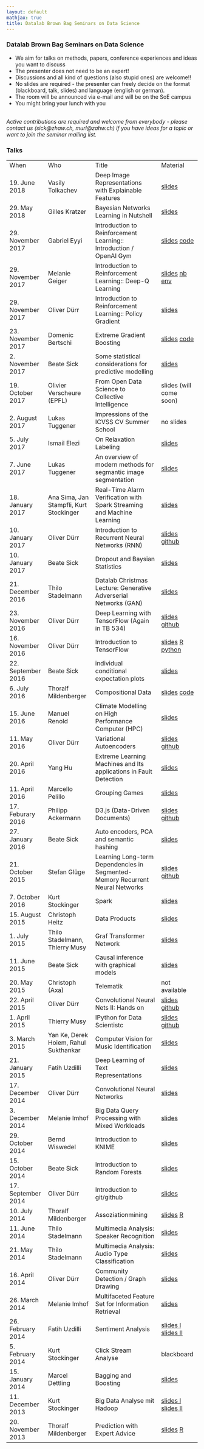 ```yaml
---
layout: default
mathjax: true
title: Datalab Brown Bag Seminars on Data Science
---
```

<h3>Datalab Brown Bag Seminars on Data Science</h3>

<ul>
	<li/> We aim for talks on methods, papers, conference experiences and ideas you want to discuss
	<li/>The presenter does not need to be an expert! 
	<li/>Discussions and all kind of questions (also stupid ones) are welcome!!
	<li/>No slides are required - the presenter can freely decide on the format (blackboard, talk, slides) and language (english or german).
	<li/> The room will be announced via e-mail and will be on the SoE campus 
	<li/>You might bring your lunch with you
</ul>
<br>
<em> 
Active contributions are required and welcome from everybody - please contact us (sick@zhaw.ch, murl@zahw.ch) if you have ideas for a topic or want to join the seminar mailing list.
</em>





<h3>Talks</h3>
<table border="0">
<tr>
  <td> When </td>
  <td> Who   </td>
  <td> Title  </td>
  <td> Material </td>
</tr>
	
<tr>
  <td> 19. June 2018 </td>
  <td> Vasily Tolkachev </td>
  <td> Deep Image Representations with Explainable Features</td>
  <td> 
     <a href="files/tolk_19062018.pdf">slides</a>   
  </td>
</tr>
	
<tr>
  <td> 29. May 2018 </td>
  <td> Gilles Kratzer </td>
  <td> Bayesian Networks Learning in Nutshell </td>
  <td>
    <a href="">slides</a>
  </td>
</tr>

<tr>
  <td> 29. November 2017 </td>
  <td> Gabriel Eyyi </td>
  <td> Introduction to Reinforcement Learning:: Introduction / OpenAI Gym </td>
  <td>
    <a href="files/20171128_rl_presentation.pdf">slides</a> 
    <a href="files/gym-maze.zip">code</a>
  </td>
</tr>

<tr>
  <td> 29. November 2017 </td>
  <td> Melanie Geiger </td>
  <td> Introduction to Reinforcement Learning:: Deep-Q Learning </td>
  <td>
    <a href="files/QLearningNNDatalabSeminar.pdf">slides</a>
    <a href="files/demo.ipynb">nb</a> <a href="files/Gridworld.py">env</a>
  </td>
</tr>

<tr>
  <td> 29. November 2017 </td>
  <td> Oliver Dürr </td>
  <td> Introduction to Reinforcement Learning:: Policy Gradient  </td>
  <td>
    <a href="https://docs.google.com/presentation/d/1jL86kU8hEzEJgySiSRAJnzkE7N0QDwIfk9nyX6JnaFQ/edit?usp=sharing">slides</a>
  </td>
</tr>

<tr>
  <td> 23. November 2017 </td>
  <td> Domenic Bertschi </td>
  <td> Extreme Gradient Boosting</td>
  <td> 
      <a href="files/Pres_mEVA.pdf">slides</a>    
      <a href="files/xgboost.Rmd">code</a>
  </td>
</tr>

<tr>
  <td> 2. November 2017 </td>
  <td> Beate Sick  </td>
  <td> Some statistical considerations for predictive modelling  </td>
  <td>    
    <a href="files/bb-predictive-modeling-upload.pdf">slides</a> 
  </td>
</tr>

<tr>
  <td> 19. October 2017 </td>
  <td> Olivier Verscheure (EPFL) </td>
  <td> From Open Data Science to Collective Intelligence  </td>
  <td> slides (will come soon) </td>
</tr>

<tr>
  <td> 2. August 2017 </td>
  <td> Lukas Tuggener </td>
  <td> Impressions of the ICVSS CV Summer School  </td>
  <td> no slides   </td>
</tr>

<tr>
  <td> 5. July 2017 </td>
  <td> Ismail Elezi  </td>
  <td> On Relaxation Labeling  </td>
  <td>    
    <a href="files/RelaxationLabelingZHAW.pdf">slides</a> 
  </td>
</tr>

<tr>
  <td> 7. June 2017	</td>
  <td> Lukas Tuggener </td>
  <td> An overview of modern methods for segmantic image segmentation 	</td>
  <td> <a href=" https://docs.google.com/presentation/d/1x3QO9Or0X9QEgurRBuNeX8_k1WymjuLaY1bvaYgC8Vg/edit?usp=sharing"> slides</a> 	</td>
</tr>

<tr>
  <td> 18. January 2017	</td>
  <td> Ana Sima, Jan Stampfli, Kurt Stockinger </td>
  <td> Real-Time Alarm Verification with Spark Streaming and Machine Learning</td>
  <td> 
    <a href="files/20170123_AlarmVerificationMachineLearningStreaming.pdf">slides</a> 	
  </td>
</tr>

<tr>
  <td> 10. January 2017	</td>
  <td> Oliver Dürr </td>
  <td> Introduction to Recurrent Neural Networks (RNN)</td>
  <td> 
    <a href="files/BBS_RNN.pdf">slides</a>
    <a href="https://github.com/oduerr/dl_tutorial/tree/master/tensorflow/RNN">github</a>
  </td>
</tr>

<tr>
  <td> 10. January 2017</td>
  <td> Beate Sick </td>
  <td> Dropout and Baysian Statistics	</td>
  <td>
    <a href="files/dropouts-brownbag.pdf">slides</a>
  </td>
</tr>

<tr>
  <td> 21. December 2016 </td>
  <td> Thilo Stadelmann </td>
  <td> Datalab Christmas Lecture: Generative Adverserial Networks (GAN)	</td>
  <td>  	
<a href="files/GANs.pdf">slides</a>
  </td>
</tr>

<tr>
  <td> 23. November 2016</td>
  <td> Oliver Dürr </td>
  <td> Deep Learning with TensorFlow (Again in TB 534)</td>
  <td> 
  <a href="files/TF_DeepLearning.pptx.pdf">slides</a>
	<a href="https://github.com/oduerr/dl_tutorial">github</a>
  </td>
</tr>

<tr>
  <td> 16. November 2016</td>
  <td> Oliver Dürr </td>
  <td> Introduction to TensorFlow </td>
  <td> 
	<a href="files/TF_Introduction.pdf">slides</a>
	<a href="https://github.com/oduerr/tf_r">R</a> <a href="https://github.com/oduerr/dl_tutorial">python</a>
  </td>
</tr>

<tr>
  <td> 22. September	2016</td>
  <td> Beate Sick </td>
  <td> individual conditional expectation plots </td>
  <td> <a href="files/individual.partial.dependence.plots.pdf">slides</a> 	</td>
</tr>

<tr>
  <td> 6. July 2016	</td>
  <td> Thoralf Mildenberger </td>
  <td> Compositional Data 	</td>
  <td> 
	<a href="files/mild_160706_brownbag_compositional.pdf">slides</a>
	<a href="files/Mild_160706_Examples.zip">code</a> 	
  </td>
</tr>

<tr>
  <td> 15. June	2016 </td>
  <td> Manuel Renold</td>
  <td> Climate Modelling on High Performance Computer (HPC) 	</td>
  <td> <a href="files/Climate_BigDada.pdf">slides</a> 	</td>
</tr>

<tr>
  <td> 11. May 2016</td>
  <td> Oliver Dürr	</td>
  <td> Variational Autoencoders</td>
  <td> 
	<a href="files/vae.pdf">slides</a>
	<a href="https://github.com/oduerr/dl_tutorial/tree/master/tensorflow/vae">github</a> 	
  </td>
</tr>

<tr>
  <td>20. April 2016 </td>	
  <td>Yang Hu</td>
  <td>Extreme Learning Machines and Its applications in Fault Detection </td>
  <td><a href="files/4.20.pdf">slides</a></td>
</tr>

<tr>
  <td>11. April 2016 </td>
    <td>Marcello Pelillo </td>
  <td>
      Grouping Games
  </td>
  <td>
      <a href="files/Marcelllo_ZHAW.pdf">slides</a>
  </td>
</tr>

<tr>
    <td>17. Feburary 2016</td>
    <td> Philipp Ackermann</td>
    <td>
        D3.js (Data-Driven Documents)
    </td>
    <td>
	<a href="files/D3js_InfoVis.pdf">slides</a>
	<a href="http://github.engineering.zhaw.ch/VisualComputingLab/CGdemos">github</a>    
    </td>
</tr>

<tr>
    <td>27. January 2016</td>
      <td> Beate Sick</td>
    <td>
        Auto encoders, PCA and semantic hashing 
    </td>
    <td>
        <a href="files/pca-ae-hashing-27012016.pdf">slides</a>
    </td>
</tr>
<tr>
    <td>21. October 2015</td>
      <td> Stefan Glüge </td>
    <td>
        Learning Long-term Dependencies in Segmented-Memory Recurrent Neural Networks
    </td>
    <td>
        <a href="files/dlab_seminar2015.pdf">slides</a>
        <a href="http://github.engineering.zhaw.ch/VisualComputingLab/CGdemos">github</a>
    </td>
</tr>

<tr>
    <td>7. October 2016</td>
      <td> Kurt Stockinger</td>
    <td>
        Spark
    </td>
    <td>
        <a href="files/20151007_Hadoop_Spark_Stockinger_DatalabSeminar.pdf">slides</a>
    </td>
</tr>

<tr>
    <td>15. August 2015</td>
      <td> Christoph Heitz</td>
    <td>
        Data Products 
    </td>
    <td>
         <a href="files/150826_DataProducts.pdf">slides</a>
    </td>
</tr>

<tr>
    <td>1. July 2015</td>
      <td> Thilo Stadelmann, Thierry Musy</td>
    <td>
        Graf Transformer Network
    </td>
    <td>
         <a href="files/2015_07_01_Learning_End_to_End.pptx.pdf">slides</a>
    </td>
</tr>

<tr>
    <td>11. June 2015</td>
      <td> Beate Sick </td>
    <td>
        Causal inference with graphical models
    </td>
    <td>
      <a href="files/causal-graphs-10062015.pdf">slides</a>
    </td>
</tr>

<tr>
    <td>20. May 2015</td>
      <td> Christoph (Axa) </td>
    <td>
        Telematik
    </td>
    <td> not available</td>
</tr>

<tr>
    <td>22. April 2015</td>
      <td> Oliver Dürr </td>
    <td>
        Convolutional Neural Nets II: Hands on 
    </td>
    <td>
      <a href="files/ConvNets_24_April.pdf">slides</a>
      <a href="https://github.com/oduerr/dl_tutorial/tree/master/lasagne">github</a>
    </td>
</tr>

<tr>
    <td>1. April 2015</td>
      <td> Thierry Musy </td>
    <td>
        IPython for Data Scientistc
    </td>
    <td>
      <a href="files/iPython_Talk.pdf">slides</a>
      <a href="http://nbviewer.ipython.org/github/tmusy/play_ipython/tree/master">github</a>
    </td>
</tr>

<tr>
    <td>3. March 2015</td>
      <td> Yan Ke, Derek Hoiem, Rahul Sukthankar</td>
    <td>
        Computer Vision for Music Identification
    </td>
    <td>
      <a href="files/ke_praesentation.pdf">slides</a>
    </td>
</tr>

<tr>
    <td>21. January 2015</td>
      <td> Fatih Uzdilli</td>
    <td>
        Deep Learning of Text Representations
    </td>
    <td>
      <a href="files/DeepLearningTextRepresentations.pdf">slides</a>
    </td>
</tr>

<tr>
    <td>17. December 2014</td>
      <td> Oliver Dürr</td>
    <td>
        Convolutional Neural Networks
    </td>
    <td>
      <a href="files/ConvNets_17_Dec_1.pdf">slides</a>
    </td>
</tr>

<tr>
    <td>3. December 2014</td>
      <td> Melanie Imhof </td>
    <td>
        Big Data Query Processing with Mixed Workloads
    </td>
    <td>
      <a href="files/ImpalaBBL.pdf">slides</a>
  	</td>
</tr>

<tr>
    <td>29. October 2014</td>
      <td> Bernd Wiswedel </td>
    <td>
        Introduction to KNIME
    </td>
    <td>
      <a href="files/KNIME_Intro_BWiswedel_22Oct2014.pdf">slides</a>
		</td>
</tr>

<tr>
    <td>15. October 2014</td>
      <td> Beate Sick </td>
    <td>
        Introduction to Random Forests
    </td>
    <td>
      <a href="files/random-forest-intro-presented.pdf">slides</a>
		</td>
</tr>

<tr>
    <td>17. September 2014</td>
      <td> Oliver Dürr </td>
    <td>
        Introduction to git/github
    </td>
    <td>
    	<a href="files/IntroductionToGitHub.pptx.pdf">slides</a>
		</td>
</tr>

<tr>
    <td>10. July 2014</td>
      <td> Thoralf Mildenberger</td>
    <td>
        Assoziationmining
    </td>
    <td>
  		<a href="files/mild_140709_brownbag_association.pdf">slides</a>
			<a href="files/assoc.R">R</a>
		</td>
</tr>

   <tr>
     <td>11. June 2014</td>
     <td> Thilo Stadelmann </td>
     <td>
         Multimedia Analysis: Speaker Recognition
     </td>
     <td>
         <a href="files/V02_MultimediaAnalysis_SpeakerRecognition.pdf">slides</a>
     </td>
   </tr>
   
   <tr>
     <td>21. May 2014</td>
    <td> Thilo Stadelmann </td>
    <td>
        Multimedia Analysis: Audio Type Classification
    </td>
    <td>
        <a href="files/V01_MultimediaAnalysis_AudioSegmentation.pdf">slides</a>
    </td>
  </tr>
  
 <tr>
    <td>16. April 2014</td>
		<td> Oliver Dürr </td>
		<td>
			Community Detection / Graph Drawing </td>
		<td>
            <a href="files/GraphDrawing.pdf">slides</a>
		</td>
    </tr>
   <tr>
  <td>26. March 2014</td>
		<td> Melanie Imhof</td>
		<td> 
			Multifaceted Feature Set for Information Retrieval </td>
		<td> 
		      <a href="files/BBLPraesentation.pdf">slides</a> 
		</td>
		</tr>
		
<tr>
		<td>26. February 2014</td>
		<td> Fatih Uzdilli </td>
		<td> 
			Sentiment Analysis</td>
		<td> 
            <a href="files/fatih.pdf">slides I</a>
            <a href="files/presi_v0.6.pdf">slides II</a>
		</td>
</tr>
<tr>
		<td>5. February 2014</td>
		<td>Kurt Stockinger</td>
		<td> Click Stream Analyse</td>
		<td>	
		     blackboard
		</td>
</tr>

<tr>
		<td>15. January 2014</td>
		<td>Marcel Dettling</td>
		<td>Bagging and Boosting</td>
		<td>	
		     <a href="files/Boosting.pdf">slides</a>
		</td>
</tr>
		
		
<tr>
		<td>11. December 2013</td>
		<td>Kurt Stockinger</td>
		<td>Big Data Analyse mit Hadoop</td>
		<td>	
			<a href="files/20131211_BigDataIntro.pptx">slides I</a>
			<a href="files/20131211_BigDataIntro2.pptx">slides II</a>
		</td>
</tr>
		
<tr>
		<td>20. November 2013</td>
		<td>Thoralf Mildenberger</td>
		<td>Prediction with Expert Advice</td>
		<td>
			<a href="files/Brownbag_Mildenberger.pdf">slides</a>
			<a href="files/weighted3.R">R</a>
		</td>
	  </tr>
</table>
